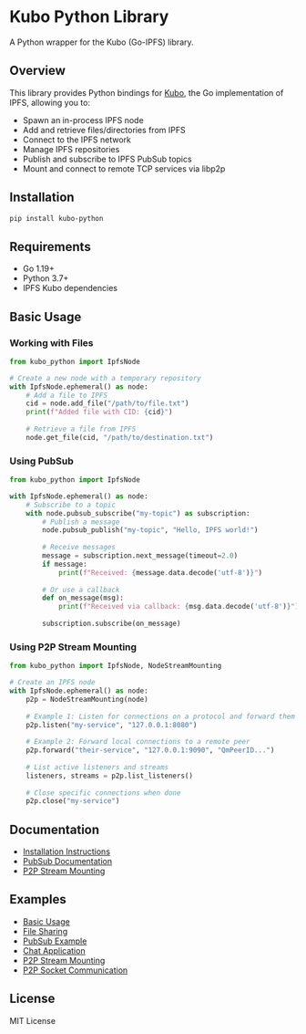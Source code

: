 # Kubo Python Library

A Python wrapper for the Kubo (Go-IPFS) library.

## Overview

This library provides Python bindings for [Kubo](https://github.com/ipfs/kubo), the Go implementation of IPFS, allowing you to:

- Spawn an in-process IPFS node
- Add and retrieve files/directories from IPFS
- Connect to the IPFS network
- Manage IPFS repositories
- Publish and subscribe to IPFS PubSub topics
- Mount and connect to remote TCP services via libp2p

## Installation

```bash
pip install kubo-python
```

## Requirements

- Go 1.19+
- Python 3.7+
- IPFS Kubo dependencies

## Basic Usage

### Working with Files

```python
from kubo_python import IpfsNode

# Create a new node with a temporary repository
with IpfsNode.ephemeral() as node:
    # Add a file to IPFS
    cid = node.add_file("/path/to/file.txt")
    print(f"Added file with CID: {cid}")
    
    # Retrieve a file from IPFS
    node.get_file(cid, "/path/to/destination.txt")
```

### Using PubSub

```python
from kubo_python import IpfsNode

with IpfsNode.ephemeral() as node:
    # Subscribe to a topic
    with node.pubsub_subscribe("my-topic") as subscription:
        # Publish a message
        node.pubsub_publish("my-topic", "Hello, IPFS world!")
        
        # Receive messages
        message = subscription.next_message(timeout=2.0)
        if message:
            print(f"Received: {message.data.decode('utf-8')}")
            
        # Or use a callback
        def on_message(msg):
            print(f"Received via callback: {msg.data.decode('utf-8')}")
            
        subscription.subscribe(on_message)
```

### Using P2P Stream Mounting

```python
from kubo_python import IpfsNode, NodeStreamMounting

# Create an IPFS node
with IpfsNode.ephemeral() as node:
    p2p = NodeStreamMounting(node)
    
    # Example 1: Listen for connections on a protocol and forward them to a local service
    p2p.listen("my-service", "127.0.0.1:8080")
    
    # Example 2: Forward local connections to a remote peer
    p2p.forward("their-service", "127.0.0.1:9090", "QmPeerID...")
    
    # List active listeners and streams
    listeners, streams = p2p.list_listeners()
    
    # Close specific connections when done
    p2p.close("my-service")
```

## Documentation

- [Installation Instructions](INSTALL.md)
- [PubSub Documentation](docs/pubsub.md)
- [P2P Stream Mounting](docs/p2p.md)

## Examples

- [Basic Usage](examples/basic_usage.py)
- [File Sharing](examples/file_sharing.py)
- [PubSub Example](examples/pubsub_example.py)
- [Chat Application](examples/chat_app.py)
- [P2P Stream Mounting](examples/p2p_example.py)
- [P2P Socket Communication](examples/p2p_socket_example.py)

## License

MIT License